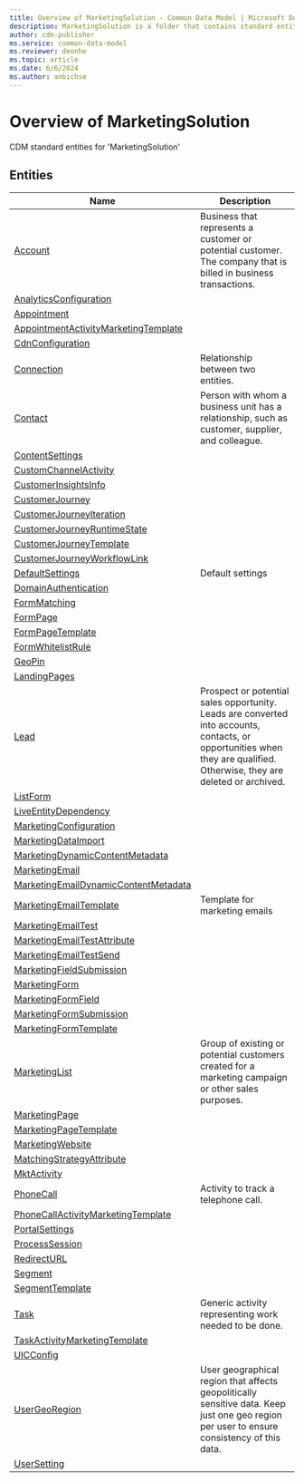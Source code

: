 ```yaml
---
title: Overview of MarketingSolution - Common Data Model | Microsoft Docs
description: MarketingSolution is a folder that contains standard entities related to the Common Data Model.
author: cdm-publisher
ms.service: common-data-model
ms.reviewer: deonhe
ms.topic: article
ms.date: 6/6/2024
ms.author: anbichse
---
```


# Overview of MarketingSolution

CDM standard entities for 'MarketingSolution'  

## Entities

|Name|Description|
|---|---|
|[Account](Account.md)|Business that represents a customer or potential customer. The company that is billed in business transactions.|
|[AnalyticsConfiguration](AnalyticsConfiguration.md)||
|[Appointment](Appointment.md)||
|[AppointmentActivityMarketingTemplate](AppointmentActivityMarketingTemplate.md)||
|[CdnConfiguration](CdnConfiguration.md)||
|[Connection](Connection.md)|Relationship between two entities.|
|[Contact](Contact.md)|Person with whom a business unit has a relationship, such as customer, supplier, and colleague.|
|[ContentSettings](ContentSettings.md)||
|[CustomChannelActivity](CustomChannelActivity.md)||
|[CustomerInsightsInfo](CustomerInsightsInfo.md)||
|[CustomerJourney](CustomerJourney.md)||
|[CustomerJourneyIteration](CustomerJourneyIteration.md)||
|[CustomerJourneyRuntimeState](CustomerJourneyRuntimeState.md)||
|[CustomerJourneyTemplate](CustomerJourneyTemplate.md)||
|[CustomerJourneyWorkflowLink](CustomerJourneyWorkflowLink.md)||
|[DefaultSettings](DefaultSettings.md)|Default settings|
|[DomainAuthentication](DomainAuthentication.md)||
|[FormMatching](FormMatching.md)||
|[FormPage](FormPage.md)||
|[FormPageTemplate](FormPageTemplate.md)||
|[FormWhitelistRule](FormWhitelistRule.md)||
|[GeoPin](GeoPin.md)||
|[LandingPages](LandingPages.md)||
|[Lead](Lead.md)|Prospect or potential sales opportunity. Leads are converted into accounts, contacts, or opportunities when they are qualified. Otherwise, they are deleted or archived.|
|[ListForm](ListForm.md)||
|[LiveEntityDependency](LiveEntityDependency.md)||
|[MarketingConfiguration](MarketingConfiguration.md)||
|[MarketingDataImport](MarketingDataImport.md)||
|[MarketingDynamicContentMetadata](MarketingDynamicContentMetadata.md)||
|[MarketingEmail](MarketingEmail.md)||
|[MarketingEmailDynamicContentMetadata](MarketingEmailDynamicContentMetadata.md)||
|[MarketingEmailTemplate](MarketingEmailTemplate.md)|Template for marketing emails|
|[MarketingEmailTest](MarketingEmailTest.md)||
|[MarketingEmailTestAttribute](MarketingEmailTestAttribute.md)||
|[MarketingEmailTestSend](MarketingEmailTestSend.md)||
|[MarketingFieldSubmission](MarketingFieldSubmission.md)||
|[MarketingForm](MarketingForm.md)||
|[MarketingFormField](MarketingFormField.md)||
|[MarketingFormSubmission](MarketingFormSubmission.md)||
|[MarketingFormTemplate](MarketingFormTemplate.md)||
|[MarketingList](MarketingList.md)|Group of existing or potential customers created for a marketing campaign or other sales purposes.|
|[MarketingPage](MarketingPage.md)||
|[MarketingPageTemplate](MarketingPageTemplate.md)||
|[MarketingWebsite](MarketingWebsite.md)||
|[MatchingStrategyAttribute](MatchingStrategyAttribute.md)||
|[MktActivity](MktActivity.md)||
|[PhoneCall](PhoneCall.md)|Activity to track a telephone call.|
|[PhoneCallActivityMarketingTemplate](PhoneCallActivityMarketingTemplate.md)||
|[PortalSettings](PortalSettings.md)||
|[ProcessSession](ProcessSession.md)||
|[RedirectURL](RedirectURL.md)||
|[Segment](Segment.md)||
|[SegmentTemplate](SegmentTemplate.md)||
|[Task](Task.md)|Generic activity representing work needed to be done.|
|[TaskActivityMarketingTemplate](TaskActivityMarketingTemplate.md)||
|[UICConfig](UICConfig.md)||
|[UserGeoRegion](UserGeoRegion.md)|User geographical region that affects geopolitically sensitive data. Keep just one geo region per user to ensure consistency of this data.|
|[UserSetting](UserSetting.md)||
